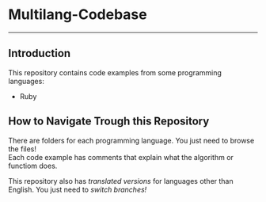 # Multilang-Codebase
 ---
## Introduction

This repository contains code examples from some programming languages:
- Ruby

## How to Navigate Trough this Repository

There are folders for each programming language. You just need to browse the files!  
Each code example has comments that explain what the algorithm or functiom does.

This repository also has *translated versions* for languages other than English.
You just need to *switch branches!*
